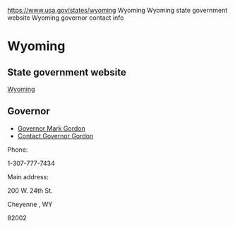 

https://www.usa.gov/states/wyoming
Wyoming
Wyoming state government website
Wyoming governor contact info

Wyoming
=======

State government website
------------------------

[Wyoming](https://www.wyo.gov/)

Governor
--------

* [Governor Mark Gordon](https://governor.wyo.gov/)
* [Contact Governor Gordon](https://governor.wyo.gov/contact/governor)

Phone:

1-307-777-7434

Main address:

200 W. 24th St.
  

Cheyenne
,
WY

82002
